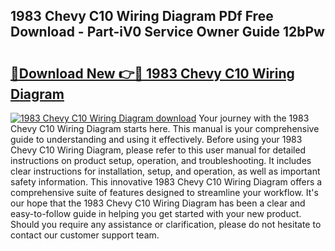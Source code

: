 ## 1983 Chevy C10 Wiring Diagram PDf Free Download - Part-iV0 Service Owner Guide 12bPw

# <h2><a href="http://dfkaul.blite.top/?on=1983+Chevy+C10+Wiring+Diagram">🔗Download New 👉🔴 1983 Chevy C10 Wiring Diagram</a></h2>

[![1983 Chevy C10 Wiring Diagram download](https://i.imgur.com/lujVjoI.png)](http://dfkaul.blite.top/?on=1983+Chevy+C10+Wiring+Diagram)
Your journey with the 1983 Chevy C10 Wiring Diagram starts here. This manual is your comprehensive guide to understanding and using it effectively. Before using your 1983 Chevy C10 Wiring Diagram, please refer to this user manual for detailed instructions on product setup, operation, and troubleshooting. It includes clear instructions for installation, setup, and operation, as well as important safety information. This innovative 1983 Chevy C10 Wiring Diagram offers a comprehensive suite of features designed to streamline your workflow. It's our hope that the 1983 Chevy C10 Wiring Diagram has been a clear and easy-to-follow guide in helping you get started with your new product. Should you require any assistance or clarification, please do not hesitate to contact our customer support team.
